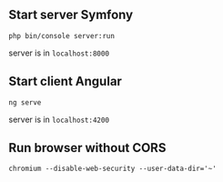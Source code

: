 ## Start server Symfony

`php bin/console server:run`

server is in `localhost:8000`

## Start client Angular

`ng serve`

server is in `localhost:4200`

## Run browser without CORS

`chromium --disable-web-security --user-data-dir='~'`
